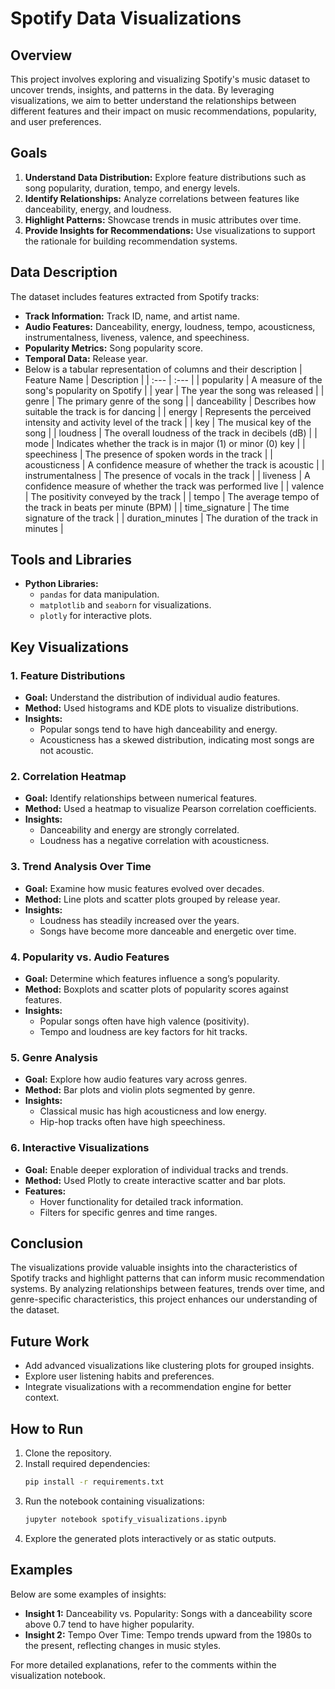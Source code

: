 # Spotify Data Visualizations

## Overview
This project involves exploring and visualizing Spotify's music dataset to uncover trends, insights, and patterns in the data. By leveraging visualizations, we aim to better understand the relationships between different features and their impact on music recommendations, popularity, and user preferences.

## Goals
1. **Understand Data Distribution:** Explore feature distributions such as song popularity, duration, tempo, and energy levels.
2. **Identify Relationships:** Analyze correlations between features like danceability, energy, and loudness.
3. **Highlight Patterns:** Showcase trends in music attributes over time.
4. **Provide Insights for Recommendations:** Use visualizations to support the rationale for building recommendation systems.

## Data Description
The dataset includes features extracted from Spotify tracks:
- **Track Information:** Track ID, name, and artist name.
- **Audio Features:** Danceability, energy, loudness, tempo, acousticness, instrumentalness, liveness, valence, and speechiness.
- **Popularity Metrics:** Song popularity score.
- **Temporal Data:** Release year.
- Below is a tabular representation of columns and their description
| Feature Name | Description |
| :--- | :--- |
| popularity | A measure of the song's popularity on Spotify |
| year | The year the song was released |
| genre | The primary genre of the song |
| danceability | Describes how suitable the track is for dancing |
| energy | Represents the perceived intensity and activity level of the track |
| key | The musical key of the song |
| loudness | The overall loudness of the track in decibels (dB) |
| mode | Indicates whether the track is in major (1) or minor (0) key |
| speechiness | The presence of spoken words in the track |
| acousticness | A confidence measure of whether the track is acoustic |
| instrumentalness | The presence of vocals in the track |
| liveness | A confidence measure of whether the track was performed live |
| valence | The positivity conveyed by the track |
| tempo | The average tempo of the track in beats per minute (BPM) |
| time_signature | The time signature of the track |
| duration_minutes | The duration of the track in minutes |

## Tools and Libraries
- **Python Libraries:**
  - `pandas` for data manipulation.
  - `matplotlib` and `seaborn` for visualizations.
  - `plotly` for interactive plots.

## Key Visualizations
### 1. **Feature Distributions**
- **Goal:** Understand the distribution of individual audio features.
- **Method:** Used histograms and KDE plots to visualize distributions.
- **Insights:**
  - Popular songs tend to have high danceability and energy.
  - Acousticness has a skewed distribution, indicating most songs are not acoustic.

### 2. **Correlation Heatmap**
- **Goal:** Identify relationships between numerical features.
- **Method:** Used a heatmap to visualize Pearson correlation coefficients.
- **Insights:**
  - Danceability and energy are strongly correlated.
  - Loudness has a negative correlation with acousticness.

### 3. **Trend Analysis Over Time**
- **Goal:** Examine how music features evolved over decades.
- **Method:** Line plots and scatter plots grouped by release year.
- **Insights:**
  - Loudness has steadily increased over the years.
  - Songs have become more danceable and energetic over time.

### 4. **Popularity vs. Audio Features**
- **Goal:** Determine which features influence a song’s popularity.
- **Method:** Boxplots and scatter plots of popularity scores against features.
- **Insights:**
  - Popular songs often have high valence (positivity).
  - Tempo and loudness are key factors for hit tracks.

### 5. **Genre Analysis**
- **Goal:** Explore how audio features vary across genres.
- **Method:** Bar plots and violin plots segmented by genre.
- **Insights:**
  - Classical music has high acousticness and low energy.
  - Hip-hop tracks often have high speechiness.

### 6. **Interactive Visualizations**
- **Goal:** Enable deeper exploration of individual tracks and trends.
- **Method:** Used Plotly to create interactive scatter and bar plots.
- **Features:**
  - Hover functionality for detailed track information.
  - Filters for specific genres and time ranges.

## Conclusion
The visualizations provide valuable insights into the characteristics of Spotify tracks and highlight patterns that can inform music recommendation systems. By analyzing relationships between features, trends over time, and genre-specific characteristics, this project enhances our understanding of the dataset.

## Future Work
- Add advanced visualizations like clustering plots for grouped insights.
- Explore user listening habits and preferences.
- Integrate visualizations with a recommendation engine for better context.

## How to Run
1. Clone the repository.
2. Install required dependencies:
   ```bash
   pip install -r requirements.txt
   ```
3. Run the notebook containing visualizations:
   ```bash
   jupyter notebook spotify_visualizations.ipynb
   ```
4. Explore the generated plots interactively or as static outputs.

## Examples
Below are some examples of insights:
- **Insight 1:** Danceability vs. Popularity: Songs with a danceability score above 0.7 tend to have higher popularity.
- **Insight 2:** Tempo Over Time: Tempo trends upward from the 1980s to the present, reflecting changes in music styles.

For more detailed explanations, refer to the comments within the visualization notebook.

